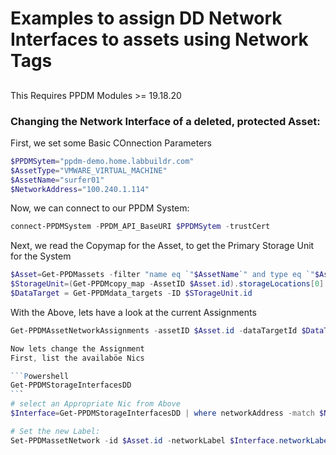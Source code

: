 # Examples to assign DD Network Interfaces to assets using Network Tags
##
This Requires PPDM Modules >= 19.18.20
### Changing the Network Interface of a deleted, protected Asset:
First, we set some Basic COnnection Parameters



```Powershell
$PPDMSytem="ppdm-demo.home.labbuildr.com" 
$AssetType="VMWARE_VIRTUAL_MACHINE"
$AssetName="surfer01"
$NetworkAddress="100.240.1.114"
```
Now, we can connect to our PPDM System:

```Powershell
connect-PPDMSystem -PPDM_API_BaseURI $PPDMSytem -trustCert 
```

Next, we read the Copymap for the Asset, to get the Primary Storage Unit for the System

```Powershell
$Asset=Get-PPDMassets -filter "name eq `"$AssetName`" and type eq `"$AssetType`" and status eq `"AVAILABLE`" and protectionStatus eq `"PROTECTED`"" 
$StorageUnit=(Get-PPDMcopy_map -AssetID $Asset.id).storageLocations[0].storageUnits
$DataTarget = Get-PPDMdata_targets -ID $STorageUnit.id
```

With the Above, lets have a look at the current Assignments

````Powershell
Get-PPDMAssetNetworkAssignments -assetID $Asset.id -dataTargetId $DataTarget.id

Now lets change the Assignment
First, list the availaböe Nics

```Powershell
Get-PPDMStorageInterfacesDD
```
# select an Appropriate Nic from Above
$Interface=Get-PPDMStorageInterfacesDD | where networkAddress -match $NetworkAddress

# Set the new Label:
Set-PPDMassetNetwork -id $Asset.id -networkLabel $Interface.networkLabel
